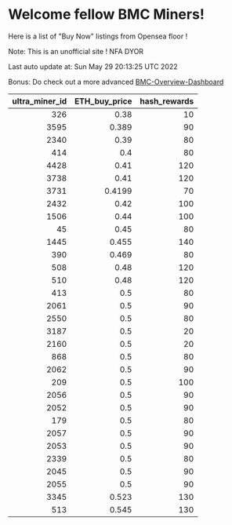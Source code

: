 # Welcome fellow BMC Miners!
Here is a list of "Buy Now" listings from Opensea floor !

Note: This is an unofficial site ! NFA DYOR

Last auto update at: Sun May 29 20:13:25 UTC 2022

Bonus: Do check out a more advanced [BMC-Overview-Dashboard](https://dune.com/defifunk/BMC-Overview-Dashboard)


|   ultra_miner_id |   ETH_buy_price |   hash_rewards |
|-----------------:|----------------:|---------------:|
|              326 |          0.38   |             10 |
|             3595 |          0.389  |             90 |
|             2340 |          0.39   |             80 |
|              414 |          0.4    |             80 |
|             4428 |          0.41   |            120 |
|             3738 |          0.41   |            120 |
|             3731 |          0.4199 |             70 |
|             2432 |          0.42   |            100 |
|             1506 |          0.44   |            100 |
|               45 |          0.45   |             80 |
|             1445 |          0.455  |            140 |
|              390 |          0.469  |             80 |
|              508 |          0.48   |            120 |
|              510 |          0.48   |            120 |
|              413 |          0.5    |             80 |
|             2061 |          0.5    |             90 |
|             2550 |          0.5    |             80 |
|             3187 |          0.5    |             20 |
|             2160 |          0.5    |             20 |
|              868 |          0.5    |             80 |
|             2062 |          0.5    |             90 |
|              209 |          0.5    |            100 |
|             2056 |          0.5    |             90 |
|             2052 |          0.5    |             90 |
|              179 |          0.5    |             80 |
|             2057 |          0.5    |             90 |
|             2053 |          0.5    |             90 |
|             2339 |          0.5    |             80 |
|             2045 |          0.5    |             90 |
|             2055 |          0.5    |             90 |
|             3345 |          0.523  |            130 |
|              513 |          0.545  |            130 |